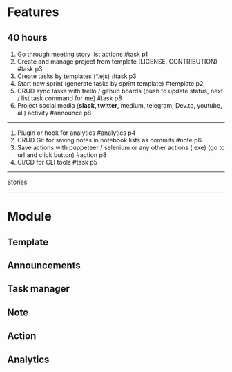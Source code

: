 # Features

## 40 hours

1. Go through meeting story list actions #task p1
1. Create and manage project from template (LICENSE, CONTRIBUTION) #task p3
1. Create tasks by templates (*.ejs) #task p3
1. Start new sprint (generate tasks by sprint template) #template p2
1. CRUD sync tasks with trello / github boards (push to update status, next / list task command for me) #task p8
1. Project social media (**slack, twitter**, medium, telegram, Dev.to, youtube, all) activity #announce p8

---

1. Plugin or hook for analytics #analytics p4
1. CRUD Git for saving notes in notebook lists as commits #note p6
1. Save actions with puppeteer / selenium or any other actions (.exe) (go to url and click button) #action p8
1. CI/CD for CLI tools #task p5

---

Stories

---

# Module

## Template
## Announcements
## Task manager
## Note
## Action
## Analytics